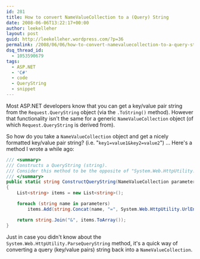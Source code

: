 ```yaml
---
id: 281
title: How to convert NameValueCollection to a (Query) String
date: 2008-06-06T13:22:17+00:00
author: leekelleher
layout: post
guid: http://leekelleher.wordpress.com/?p=36
permalink: /2008/06/06/how-to-convert-namevaluecollection-to-a-query-string/
dsq_thread_id:
  - 1053590679
tags:
  - ASP.NET
  - 'C#'
  - code
  - QueryString
  - snippet
---
```


Most ASP.NET developers know that you can get a key/value pair string from the `Request.QueryString` object (via the `.ToString()` method). However that functionality isn't the same for a generic `NameValueCollection` object (of which `Request.QueryString` is derived from).

So how do you take a `NameValueCollection` object and get a nicely formatted key/value pair string? (i.e. "`key1=value1&key2=value2`") ... Here's a method I wrote a while ago:

```csharp
/// <summary>
/// Constructs a QueryString (string).
/// Consider this method to be the opposite of "System.Web.HttpUtility.ParseQueryString"
/// </summary>
public static string ConstructQueryString(NameValueCollection parameters)
{
	List<string> items = new List<string>();

	foreach (string name in parameters)
		items.Add(string.Concat(name, "=", System.Web.HttpUtility.UrlEncode(parameters[name])));

	return string.Join("&", items.ToArray());
}
```

Just in case you didn't know about the `System.Web.HttpUtility.ParseQueryString` method, it's a quick way of converting a query (key/value pairs) string back into a `NameValueCollection`.